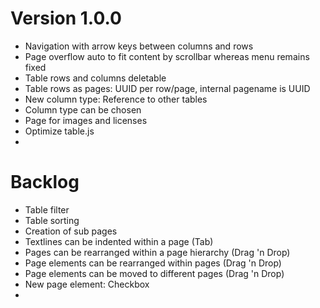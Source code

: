 Version 1.0.0
=====================================================================
- Navigation with arrow keys between columns and rows
- Page overflow auto to fit content by scrollbar whereas menu remains fixed
- Table rows and columns deletable
- Table rows as pages: UUID per row/page, internal pagename is UUID
- New column type: Reference to other tables
- Column type can be chosen
- Page for images and licenses
- Optimize table.js
- 

Backlog
=====================================================================
- Table filter
- Table sorting
- Creation of sub pages
- Textlines can be indented within a page (Tab)
- Pages can be rearranged within a page hierarchy (Drag 'n Drop)
- Page elements can be rearranged within pages (Drag 'n Drop)
- Page elements can be moved to different pages (Drag 'n Drop)
- New page element: Checkbox
- 